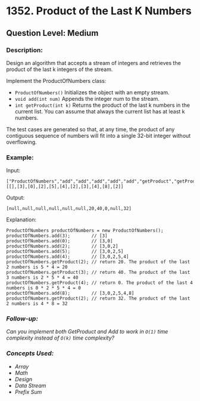 # 1352. Product of the Last K Numbers
## Question Level: Medium
### Description:
Design an algorithm that accepts a stream of integers and retrieves the product of the last k integers of the stream.

Implement the ProductOfNumbers class:
- `ProductOfNumbers()` Initializes the object with an empty stream.
- `void add(int num)` Appends the integer num to the stream.
- `int getProduct(int k)` Returns the product of the last k numbers in the current list. You can assume that always the current list has at least k numbers.

The test cases are generated so that, at any time, the product of any contiguous sequence of numbers will fit into a single 32-bit integer without overflowing.

### Example:

Input:
```
["ProductOfNumbers","add","add","add","add","add","getProduct","getProduct","getProduct","add","getProduct"]
[[],[3],[0],[2],[5],[4],[2],[3],[4],[8],[2]]
```
Output:
```
[null,null,null,null,null,null,20,40,0,null,32]
```
Explanation:
```
ProductOfNumbers productOfNumbers = new ProductOfNumbers();
productOfNumbers.add(3);        // [3]
productOfNumbers.add(0);        // [3,0]
productOfNumbers.add(2);        // [3,0,2]
productOfNumbers.add(5);        // [3,0,2,5]
productOfNumbers.add(4);        // [3,0,2,5,4]
productOfNumbers.getProduct(2); // return 20. The product of the last 2 numbers is 5 * 4 = 20
productOfNumbers.getProduct(3); // return 40. The product of the last 3 numbers is 2 * 5 * 4 = 40
productOfNumbers.getProduct(4); // return 0. The product of the last 4 numbers is 0 * 2 * 5 * 4 = 0
productOfNumbers.add(8);        // [3,0,2,5,4,8]
productOfNumbers.getProduct(2); // return 32. The product of the last 2 numbers is 4 * 8 = 32 
```

### <i>Follow-up:
Can you implement both GetProduct and Add to work in `O(1)` time complexity instead of `O(k)` time complexity?

### Concepts Used:
- Array
- Math
- Design
- Data Stream
- Prefix Sum </i>